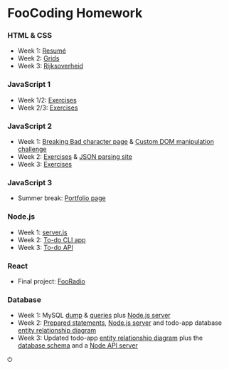 # FooCoding Homework

### HTML & CSS
- Week 1: [Resumé](https://fn-ix.github.io/foocoding/html-css/week1/)
- Week 2: [Grids](https://fn-ix.github.io/foocoding/html-css/week2/)
- Week 3: [Rijksoverheid](https://fn-ix.github.io/foocoding/html-css/week3/)

### JavaScript 1
- Week 1/2: [Exercises](https://github.com/fn-ix/foocoding/tree/main/javascript1/week1)
- Week 2/3: [Exercises](https://github.com/fn-ix/foocoding/tree/main/javascript1/week2)

### JavaScript 2
- Week 1: [Breaking Bad character page](https://fn-ix.github.io/foocoding/javascript2/week1/) & [Custom DOM manipulation challenge](https://fn-ix.github.io/foocoding/javascript2/week1a/)
- Week 2: [Exercises](https://github.com/fn-ix/foocoding/tree/main/javascript2/week2/exercises) & [JSON parsing site](https://fn-ix.github.io/foocoding/javascript2/week2/)
- Week 3: [Exercises](https://github.com/fn-ix/foocoding/blob/main/javascript2/week3/exercises.js)

### JavaScript 3
- Summer break: [Portfolio page](https://fn-ix.github.io/foocoding/javascript3/portfolio/)

### Node.js
- Week 1: [server.js](https://github.com/fn-ix/foocoding/blob/main/node/week1/server.js)
- Week 2: [To-do CLI app](https://github.com/fn-ix/foocoding/blob/main/node/week2/src/)
- Week 3: [To-do API](https://github.com/fn-ix/foocoding/blob/main/node/week3/src/)

### React
- Final project: [FooRadio](https://fooradio.onrender.com/)

### Database
- Week 1: MySQL [dump](https://github.com/fn-ix/foocoding/blob/main/database/week1/dump.sql) & [queries](https://github.com/fn-ix/foocoding/blob/main/database/week1/queries.md) plus [Node.js server](https://github.com/fn-ix/foocoding/blob/main/database/week1/node-server/index.js)
- Week 2: [Prepared statements](https://github.com/fn-ix/foocoding/blob/main/database/week2/prepared_statements.md), [Node.js server](https://github.com/fn-ix/foocoding/blob/main/database/week2/node-server/index.js) and todo-app database [entity relationship diagram](https://github.com/fn-ix/foocoding/blob/main/database/week2/erd.png)
- Week 3: Updated todo-app [entity relationship diagram](https://github.com/fn-ix/foocoding/blob/main/database/week3/erd.png) plus the [database schema](https://github.com/fn-ix/foocoding/blob/main/database/week3/todo.sql) and a [Node API server](https://github.com/fn-ix/foocoding/blob/main/database/week3/node-server)

⏻
